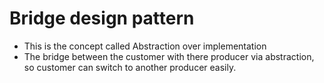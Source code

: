 # Bridge design pattern
- This is the concept called Abstraction over implementation
- The bridge between the customer with there producer via abstraction, so customer can switch to another producer easily.
